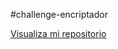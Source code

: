 #challenge-encriptador

<a href="https://hector-gathulhu.github.io/challenge-encriptador/">Visualiza mi repositorio</a>

